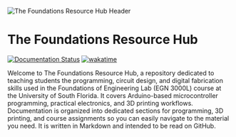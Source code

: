 ![The Foundations Resource Hub Header](./docs/_static/the_arduino_guide.png)

# The Foundations Resource Hub

[![Documentation Status](https://readthedocs.org/projects/the-arduino-guide/badge/?version=latest)](https://the-arduino-guide.readthedocs.io/en/latest/)
[![wakatime](https://wakatime.com/badge/user/9e70bc6a-2430-4dc3-a452-4ec4d2a7a8b9/project/e65c8b32-b5ea-43ae-9362-9ea23fe3f91e.svg)](https://wakatime.com/badge/user/9e70bc6a-2430-4dc3-a452-4ec4d2a7a8b9/project/e65c8b32-b5ea-43ae-9362-9ea23fe3f91e)

Welcome to The Foundations Resource Hub, a repository dedicated to teaching students the programming, circuit design, and digital fabrication skills used in the Foundations of Engineering Lab (EGN 3000L) course at the University of South Florida. It covers Arduino-based microcontroller programming, practical electronics, and 3D printing workflows. Documentation is organized into dedicated sections for programming, 3D printing, and course assignments so you can easily navigate to the material you need. It is written in Markdown and intended to be read on GitHub.
